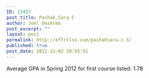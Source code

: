 ```yaml
---
ID: 13457
post_title: Pashak,Sara C
author: Joel DesArmo
post_excerpt: ""
layout: post
permalink: http://effrtlss.com/pashaksara-c-3/
published: true
post_date: 2012-11-02 20:55:51
---
```

<p>Average GPA in Spring 2012 for first course listed: 1.78</p>
